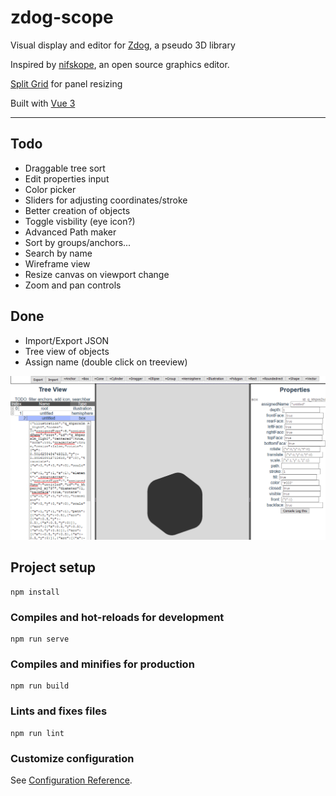 # zdog-scope
Visual display and editor for [Zdog](https://zzz.dog/), a pseudo 3D library

Inspired by [nifskope](http://www.niftools.org/), an open source graphics editor.


[Split Grid](https://github.com/nathancahill/split/tree/master/packages/split-grid) for panel resizing

Built with [Vue 3](https://v3.vuejs.org/)

---

## Todo
- Draggable tree sort
- Edit properties input
- Color picker
- Sliders for adjusting coordinates/stroke
- Better creation of objects
- Toggle visbility (eye icon?)
- Advanced Path maker
- Sort by groups/anchors...
- Search by name
- Wireframe view
- Resize canvas on viewport change
- Zoom and pan controls

## Done
- Import/Export JSON
- Tree view of objects
- Assign name (double click on treeview)

![Screenshot of the editor with an item selected](https://raw.githubusercontent.com/ceruulean/zdog-scope/master/public/Capture.PNG)

## Project setup
```
npm install
```

### Compiles and hot-reloads for development
```
npm run serve
```

### Compiles and minifies for production
```
npm run build
```

### Lints and fixes files
```
npm run lint
```

### Customize configuration
See [Configuration Reference](https://cli.vuejs.org/config/).
